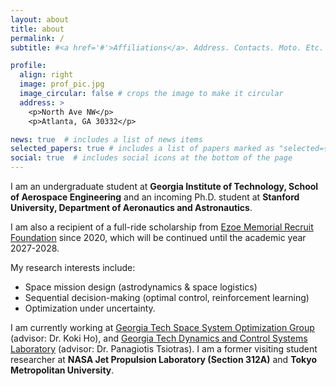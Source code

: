 ```yaml
---
layout: about
title: about
permalink: /
subtitle: #<a href='#'>Affiliations</a>. Address. Contacts. Moto. Etc.

profile:
  align: right
  image: prof_pic.jpg
  image_circular: false # crops the image to make it circular
  address: >
    <p>North Ave NW</p>
    <p>Atlanta, GA 30332</p>

news: true  # includes a list of news items
selected_papers: true # includes a list of papers marked as "selected={true}"
social: true  # includes social icons at the bottom of the page
---
```


I am an undergraduate student at <b>Georgia Institute of Technology, School of Aerospace Engineering</b> and an incoming Ph.D. student at <b>Stanford University, Department of Aeronautics and Astronautics</b>. 

I am also a recipient of a full-ride scholarship from [Ezoe Memorial Recruit Foundation](https://www.recruit-foundation.org/) since 2020, which will be continued until the academic year 2027-2028. 

My research interests include:

- Space mission design (astrodynamics & space logistics)
- Sequential decision-making (optimal control, reinforcement learning)
- Optimization under uncertainty.

I am currently working at [Georgia Tech Space System Optimization Group](https://ssog.ae.gatech.edu/) (advisor: Dr. Koki Ho), and [Georgia Tech Dynamics and Control Systems Laboratory](https://dcsl.gatech.edu/) (advisor: Dr. Panagiotis Tsiotras). I am a former visiting student researcher at <b>NASA Jet Propulsion Laboratory (Section 312A)</b> and <b>Tokyo Metropolitan University</b>.


